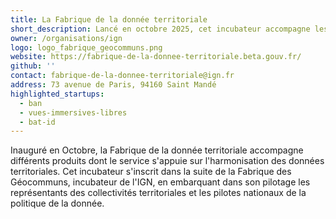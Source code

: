```yaml
---
title: La Fabrique de la donnée territoriale
short_description: Lancé en octobre 2025, cet incubateur accompagne les services s’appuyant sur l'harmonisation <span class="fr-text--bold">données territoriales</span> pour répondre aux enjeux des politiques publiques.
owner: /organisations/ign
logo: logo_fabrique_geocommuns.png
website: https://fabrique-de-la-donnee-territoriale.beta.gouv.fr/
github: ''
contact: fabrique-de-la-donnee-territoriale@ign.fr
address: 73 avenue de Paris, 94160 Saint Mandé
highlighted_startups:
  - ban
  - vues-immersives-libres
  - bat-id
---
```

Inauguré en Octobre, la Fabrique de la donnée territoriale accompagne différents produits dont le service s'appuie sur l'harmonisation des données territoriales. Cet incubateur s'inscrit dans la suite de la Fabrique des Géocommuns, incubateur de l'IGN, en embarquant dans son pilotage les représentants des collectivités territoriales et les pilotes nationaux de la politique de la donnée.